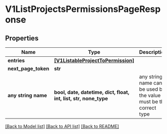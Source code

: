 # V1ListProjectsPermissionsPageResponse


## Properties
Name | Type | Description | Notes
------------ | ------------- | ------------- | -------------
**entries** | [**[V1ListableProjectToPermission]**](V1ListableProjectToPermission.md) |  | [optional] 
**next_page_token** | **str** |  | [optional] 
**any string name** | **bool, date, datetime, dict, float, int, list, str, none_type** | any string name can be used but the value must be the correct type | [optional]

[[Back to Model list]](../README.md#documentation-for-models) [[Back to API list]](../README.md#documentation-for-api-endpoints) [[Back to README]](../README.md)


